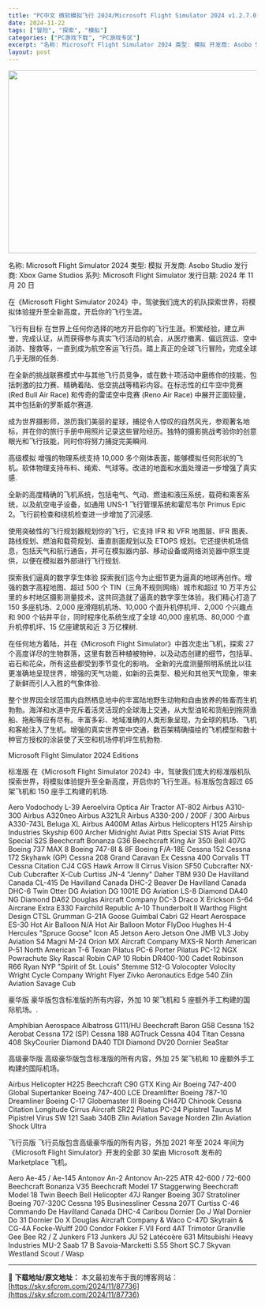 ```yaml
---
title: "PC中文 微软模拟飞行 2024/Microsoft Flight Simulator 2024 v1.2.7.0 9.49G"
date: 2024-11-22
tags: ["冒险", "探索", "模拟"]
categories: ["PC游戏下载", "PC游戏专区"]
excerpt: "名称: Microsoft Flight Simulator 2024 类型: 模拟 开发商: Asobo Studio 发行商: Xbox Game Studios 系列: Microsoft Flight Simulator 发行日期: 2024 年 11 月 20 日 在《Microsoft &hellip;"
layout: post
---
```


<img class="aligncenter size-full wp-image-87737" src="https://sky.sfcrom.com/wp-content/uploads/2024/11/2024112203504497.webp" alt="" width="660" height="370" />

名称: Microsoft Flight Simulator 2024
类型: 模拟
开发商: Asobo Studio
发行商: Xbox Game Studios
系列: Microsoft Flight Simulator
发行日期: 2024 年 11 月 20 日

在《Microsoft Flight Simulator 2024》中，驾驶我们庞大的机队探索世界，将模拟体验提升至全新高度，开启你的飞行生涯。

飞行有目标
在世界上任何你选择的地方开启你的飞行生涯。积累经验，建立声誉，完成认证，从而获得参与真实飞行活动的机会，从医疗撤离、偏远货运、空中消防、搜救等，一直到成为航空客运飞行员。踏上真正的全球飞行冒险，完成全球几乎无限的任务.

在全新的挑战联赛模式中与其他飞行员竞争，或在数十项活动中磨练你的技能，包括刺激的拉力赛、精确着陆、低空挑战等精彩内容。在标志性的红牛空中竞赛 (Red Bull Air Race) 和传奇的雷诺空中竞赛 (Reno Air Race) 中展开正面较量，其中包括新的罗斯威尔赛道.

成为世界摄影师，游历我们美丽的星球，捕捉令人惊叹的自然风光，参观著名地标，并在你的旅行手册中用照片记录这些冒险经历。独特的摄影挑战考验你的创意眼光和飞行技能，同时你将努力捕捉完美瞬间.

高级模拟
增强的物理系统支持 10,000 多个刚体表面，能够模拟任何形状的飞机。软体物理支持布料、绳索、气球等。改进的地面和水面处理进一步增强了真实感.

全新的高度精确的飞机系统，包括电气、气动、燃油和液压系统，载荷和乘客系统，以及航空电子设备，如通用 UNS-1 飞行管理系统和霍尼韦尔 Primus Epic 2。飞行前检查和绕机检查进一步增加了沉浸感.

使用突破性的飞行规划器规划你的飞行，它支持 IFR 和 VFR 地图层、IFR 图表、路线规划、燃油和载荷规划、垂直剖面规划以及 ETOPS 规划。它还提供机场信息，包括天气和航行通告，并可在模拟器内部、移动设备或网络浏览器中原生提供，以便在模拟器外部进行飞行规划.

探索我们逼真的数字孪生体验
探索我们迄今为止细节更为逼真的地球再创作。增强的数字高程地图、超过 500 个 TIN（三角不规则网络）城市和超过 10 万平方公里的乡村地区摄影测量技术，这共同造就了逼真的数字孪生体验。我们精心打造了 150 多座机场、2,000 座滑翔机机场、10,000 个直升机停机坪、2,000 个兴趣点和 900 个钻井平台，同时程序化系统生成了全球 40,000 座机场、80,000 个直升机停机坪、15 亿座建筑和近 3 万亿棵树.

在任何地方着陆，并在《Microsoft Flight Simulator》中首次走出飞机，探索 27 个高度详尽的生物群落，这里有数百种植被物种，以及动态创建的细节，包括草、岩石和花朵，所有这些都受到季节变化的影响。 全新的光度测量照明系统比以往更准确地呈现世界，增强的天气功能，如新的云类型、极光和其他天气现象，带来了新鲜而引人入胜的气象体验.

整个世界因全球范围内自然栖息地中的丰富陆地野生动物和自由放养的牲畜而生机勃勃。海洋和水道中充斥着活灵活现的全球海上交通，从大型油轮和货船到拖网渔船、拖船等应有尽有。丰富多彩、地域准确的人类形象呈现，为全球的机场、飞机和客舱注入了生机。增强的真实世界空中交通，数百架精确描绘的飞机模型和数十种官方授权的涂装使了天空和机场停机坪生机勃勃.

Microsoft Flight Simulator 2024 Editions

标准版
在《Microsoft Flight Simulator 2024》中，驾驶我们庞大的标准版机队探索世界，将模拟体验提升至全新高度，开启你的飞行生涯。标准版包含超过 65 架飞机和 150 座手工构建的机场.

Aero Vodochody L-39
Aeroelvira Optica
Air Tractor AT-802
Airbus A310-300
Airbus A320neo
Airbus A321LR
Airbus A330-200 / 200F / 300
Airbus A330-743L Beluga XL
Airbus A400M Atlas
Airbus Helicopters H125
Airship Industries Skyship 600
Archer Midnight
Aviat Pitts Special S1S
Aviat Pitts Special S2S
Beechcraft Bonanza G36
Beechcraft King Air 350i
Bell 407G
Boeing 737 MAX 8
Boeing 747-8I &amp; 8F
Boeing F/A-18E
Cessna 152
Cessna 172 Skyhawk (GP)
Cessna 208 Grand Caravan Ex
Cessna 400 Corvalis TT
Cessna Citation CJ4
CGS Hawk Arrow II
Cirrus Vision SF50
Cubcrafter NX-Cub
Cubcrafter X-Cub
Curtiss JN-4 "Jenny"
Daher TBM 930
De Havilland Canada CL-415
De Havilland Canada DHC-2 Beaver
De Havilland Canada DHC-6 Twin Otter
DG Aviation DG 1001E
DG Aviation LS-8
Diamond DA40 NG
Diamond DA62
Douglas Aircraft Company DC-3
Draco X
Erickson S-64 Aircrane
Extra E330
Fairchild Republic A-10 Thunderbolt II Warthog
Flight Design CTSL
Grumman G-21A Goose
Guimbal Cabri G2
Heart Aerospace ES-30
Hot Air Balloon N/A
Hot Air Balloon Motor FlyDoo
Hughes H-4 Hercules "Spruce Goose"
Icon A5
Jetson Aero Jetson One
JMB VL3
Joby Aviation S4
Magni M-24 Orion
MX Aircraft Company MXS-R
North American P-51
North American T-6 Texan
Pilatus PC-6 Porter
Pilatus PC-12 NGX
Powrachute Sky Rascal
Robin CAP 10
Robin DR400-100 Cadet
Robinson R66
Ryan NYP "Spirit of St. Louis"
Stemme S12-G
Volocopter Volocity
Wright Cycle Company Wright Flyer
Zivko Aeronautics Edge 540
Zlin Aviation Savage Cub

豪华版
豪华版包含标准版的所有内容，外加 10 架飞机和 5 座额外手工构建的国际机场。.

Amphibian Aerospace Albatross G111/HU
Beechcraft Baron G58
Cessna 152 Aerobat
Cessna 172 (SP)
Cessna 188 AGTruck
Cessna 404 Titan
Cessna 408 SkyCourier
Diamond DA40 TDI
Diamond DV20
Dornier SeaStar

高级豪华版
高级豪华版包含标准版的所有内容，外加 25 架飞机和 10 座额外手工构建的国际机场。

Airbus Helicopter H225
Beechcraft C90 GTX King Air
Boeing 747-400 Global Supertanker
Boeing 747-400 LCE Dreamlifter
Boeing 787-10 Dreamliner
Boeing C-17 Globemaster III
Boeing CH47D Chinook
Cessna Citation Longitude
Cirrus Aircraft SR22
Pilatus PC-24
Pipistrel Taurus M
Pipistrel Virus SW 121
Saab 340B
Zlin Aviation Savage Norden
Zlin Aviation Shock Ultra

飞行员版
飞行员版包含高级豪华版的所有内容，外加 2021 年至 2024 年间为《Microsoft Flight Simulator》开发的全部 30 架由 Microsoft 发布的 Marketplace 飞机。

Aero Ae-45 / Ae-145
Antonov An-2
Antonov An-225
ATR 42-600 / 72-600
Beechcraft Bonanza V35
Beechcraft Model 17 Staggerwing
Beechcraft Model 18 Twin Beech
Bell Helicopter 47J Ranger
Boeing 307 Stratoliner
Boeing 707-320C
Cessna 195 Businessliner
Cessna 207T
Curtiss C-46 Commando
De Havilland Canada DHC-4 Caribou
Dornier Do J Wal
Dornier Do 31
Dornier Do X
Douglas Aircraft Company &amp; Waco C-47D Skytrain &amp; CG-4A
Focke-Wulff 200 Condor
Fokker F.VII
Ford 4AT Trimotor
Granville Gee Bee R2 / Z
Junkers F13
Junkers JU 52
Latécoère 631
Mitsubishi Heavy Industries MU-2
Saab 17 B
Savoia-Marcketti S.55
Short SC.7 Skyvan
Westland Scout / Wasp

---
📖 **下载地址/原文地址：** 本文最初发布于我的博客网站：[https://sky.sfcrom.com/2024/11/87736](https://sky.sfcrom.com/2024/11/87736)
